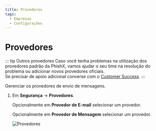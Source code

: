 ```yaml
---
title: Provedores
tags:
  - Empresas
  - Configurações
---
```


# Provedores

::: tip Outros provedores
Caso você tenha problemas na utilização dos provedores padrão da PhishX, vamos ajudar o seu time na resolução do problema ou adicionar novos provedores oficiais.<br>
Se precisar de apoio adicional converse com o [Customer Success](mailto:cs@phishx.io).
:::

Gerenciar os provedores de envio de mensagens.

1. Em **Segurança** -> **Provedores**.

   Opcionalmente em **Provedor de E-mail** selecionar um provedor.

   Opcionalmente em **Provedor de Mensagem** selecionar um provedor.

   ![Provedores](https://cdn.phishx.io/phishx-docs/images/phishx_companies_providers_01.webp)
